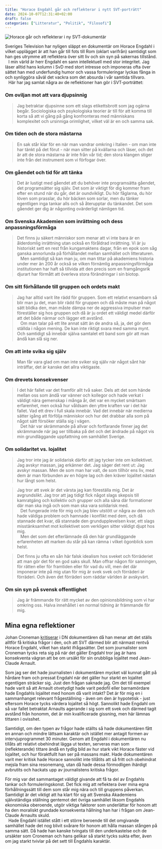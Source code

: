 ```yaml
---
title: "Horace Engdahl går och reflekterar i nytt SVT-porträtt"
date: 2024-10-07T12:31:40+02:00
draft: false
categories: ["Litteratur", "Politik", "Filosofi"]
---
```


![Horace går och reflekterar i ny SVT-dokumentär](/images/horace-gar.png "Horace går och reflekterar i ny SVT-dokumentär")

Sveriges Television har nyligen släppt en dokumentär om Horace Engdahl i vilket upplägget är att han går till fots till Rom (oklart varifrån) samtidigt som han ges utrymme att reflektera över sitt liv och sin syn på sakernas tillstånd. <br> &ensp; I min värld är herr Engdahl en sann intellektuell med stor integritet. Jag läser alltid hans kolumn i SvD med stort intresse och imponeras ofta över sättet han med underfundig humor och vassa formuleringar lyckas fånga in och synliggöra såväl det vackra som det absurda i vår samtida tillvaro. <br> &ensp; Här har jag samlat några av de reflektioner han gör i SVT-porträttet:

### Om oviljan mot att vara djupsinnig

> Jag betraktar djupsinne som ett slags etikettsbrott som jag ogärna begår. Sociologiska och psykologiska teorier är till för att komma till korta så att vi gång på gång konfronteras med människans komplexitet och ursinniga orimlighet, vilket väl är en och samma sak.

### Om tiden och de stora mästarna

> En sak står klar för en när man vandrar omkring i Italien - om man inte har tänkt på det förut - när man sitter på kvällarna och läser, och det är att de stora mästarna är inte från vår tid; den stora klangen stiger inte från det instrument som vi förfogar över.

### Om gåendet och tid för att tänka

> Det är lustigt med gåendet att du behöver inte programsätta gåendet, det programsätter sig själv. Det som är viktigt för dig kommer fram efter en stund när du går, det är oundvikligt. Du hör fåglarna, du hör löven som prasslar, du hör bäcken som sorlar, men du tänker egentligen inga tankar alls och så återupptar du tänkandet. Det som gåendet ger dig är någonting ovärderligt nämligen tid.

### Om Svenska Akademien som inrättning och dess anpassningsförmåga

> Det finns ju säkert människor som menar att vi inte bara är en ålderdomlig inrättning utan också en föråldrad inrättning. Vi är ju historiskt sett en rest från kungamaktens dagar, från en epok som såg ganska annorlunda på förhållandet mellan samhället och litteraturen. <br> &ensp; Men samtidigt så kan man ju, om man tittar på akademiens historia under mer än 200 år också se vilken förnämlig anpassningsförmåga institutionen har haft så tillvida att den precis som en framgångsrik djurart har förmått att överleva stora förändringar i sin biotop.

### Om sitt förhållande till gruppen och ordets makt

> Jag har alltid varit lite rädd för gruppen. Som ett relativt ensambarn så blir man ju det, man blir rädd för gruppen och då måste man på något sätt blidka den, man måste dämpa ner de aggressiva impulser man föreställer sig hos gruppen och då är ju ordet ett väldigt medel därför att det både närmar och lägger ett avstånd. <br> &ensp; Om man talar på ett lite annat sätt än de andra så, ja, det gör dem ställda i någon mening. De kan inte riktigt svara med samma mynt. Och samtidigt så innebär själva samtalet ett band som gör att man ändå kan slå sig ner.

### Om att inte svika sig själv

> Man får vara glad om man inte sviker sig själv när något sånt här inträffar, det är kanske det allra viktigaste.

### Om drevets konsekvenser

> I det här fallet var det framför allt två saker. Dels att det som hände mellan oss som ändå var vänner och kollegor och hade verkat i väldigt nära gemenskap i många år, det var en mycket smärtsam erfarenhet, men också hur våldsam den yttre kraften var i det här fallet. Vad ett drev i full skala innebär. Vad det innebär när medierna sätter igång att förfölja människor och hur det drabbar alla som på något sätt försöker ställa sig i vägen. <br> &ensp; Det här var skrämmande på allvar och fortfarande finner jag det skrämmande när jag ser tillbaka på det och det ändrade på något vis min grundläggande uppfattning om samhället Sverige.

### Om solidaritet vs. lojalitet
> Jag tror inte jag är solidarisk därför att jag tycker inte om kollektivet. Jag avskyr massan, jag erkänner det. Jag säger det rent ut: Jag avskyr massan. Men de som man har valt, de som tillhör ens liv, med dem är man förbunden av en högre lag och den kräver lojalitet nästan hur långt som helst.

> Jag tror att svek är det värsta jag kan föreställa mig. Det är avgrundslikt. Jag tror att jag tidigt fick något slags skepsis till kamratgäng och kollektiv och grupper och alla såna där formationer där man ska ingå och som man ska vara solidarisk med. <br> &ensp; Det fungerade inte för mig och jag blev utstött ur några av dem och hade väldiga problem och hamnade i konflikt med dem, och då stannade det kvar, då stannade den grundupplevelsen kvar, ett slags misstänksamhet mot kollektivet som verkligen sitter väldigt djupt hos mig. <br> &ensp; Men det som det efterlämnade då den här grundläggande erfarenheten att marken du står på kan rämna i vilket ögonblick som helst.

> Det finns ju ofta en sån här falsk idealism hos sveket och förräderiet att man gör det för en god saks skull. Man offrar någon för sanningen, för rätten eller för framtiden eller för vad du vill, men det där imponerar inte på mig utan för mig är svek svek och förräderi är förräderi. Och även det förräderi som räddar världen är avskyvärt.

### Om sin syn på svensk offentlighet

> Jag är främmande för rätt mycket av den opinionsbildning som vi har omkring oss. Halva innehållet i en normal tidning är främmande för mig.

## Mina egna reflektioner

Johan Croneman [kritiserar](https://www.dn.se/kultur/johan-croneman-varfor-haller-svt-i-rotborsten-nar-horace-ska-rentvattas/) i DN dokumentären då han menar att det ställs alltför få kritiska frågor i den, och att SVT därmed blir att närmast rentvå Horace Engdahl, vilket han starkt ifrågasätter. Det som journalister som Croneman tycks reta sig på när det gäller Engdahl tror jag är hans konsekventa vägran att be om ursäkt för sin orubbliga lojalitet med Jean-Claude Arnault.

Som jag ser det hade journalisten i dokumentären mycket väl kunnat gått på hårdare fram och pressat Engdahl när det gäller hur starkt en lojalitet egentligen sträcker sig. Just den frågan saknade jag. Om det till exempel hade varit så att Arnault otvetydigt hade varit pedofil eller barnamördare hade Engdahls lojalitet med honom då varit intakt? Det är för mig en i sammanhanget relevant frågeställning - även om den är hypotetisk - just eftersom Horace tycks värdera lojalitet så högt. Sannolikt hade Engdahl om så var fallet betraktat Arnaults agerande i sig som ett svek och därmed tagit avstånd från honomm, det är min kvalificerade gissning, men här lämnas tittaren i ovisshet.

Samtidigt, om den typen av frågor hade ställts så hade dokumentären fått en annan och mindre lättsam karaktär och istället mer antagit formen av intervjuprogrammet 30 minuter. Genom att Engdahl i dokumentären nu tillåts att relativt obehindrat lägga ut texten, serveras man som (reflekterande) tittare ändå en tydlig bild av hur stark vikt Horace fäster vid lojalitet, och hur föraktfullt han ser på massans makt. Hade dokumentären varit mer kritisk hade Horace sannolikt inte tillåtits att så fritt och obehindrat mejsla fram sina resonemang, utan då hade dessa förmodligen ihärdigt avbrutits och hackats upp av journalistens kritiska frågor. 

För mig var det sammantaget väldigt givande att få ta del av Engdahls tankar och formuleringskonst. Det fick mig att reflektera över mina egna förhållningssätt till dem som står mig nära och till gruppens påverkan. Samtidigt är det viktigt att ha klart för sig att Svenska Akademiens självständiga ställning gentemot det övriga samhället liksom Engdahls ekonomiska oberoende, utgör viktiga faktorer som underlättar för honom att ha den moraliskt grundade konsekventa hållning han har i frågan om Jean-Claude Arnaults skuld.  <br> &ensp; Hade Engdahl istället stått i ett större beroende till det omgivande samhället hade det nog blivit svårare för honom att hålla massan stången på samma sätt. Då hade han kanske tvingats till den underkastelse och de ursäkter som Croneman och hans gelikar så starkt tycks sukta efter, även om jag starkt tvivlar på det sett till Engdahls karaktär.
